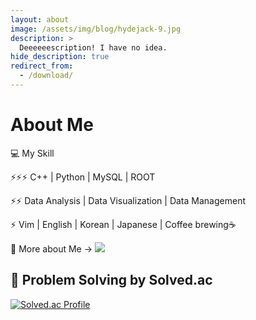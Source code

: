 ```yaml
---
layout: about
image: /assets/img/blog/hydejack-9.jpg
description: >
  Deeeeeescription! I have no idea.
hide_description: true
redirect_from:
  - /download/
---
```


# About Me

<!--author-->

💻 My Skill

⚡⚡⚡ C++ | Python | MySQL | ROOT

⚡⚡ Data Analysis | Data Visualization | Data Management

⚡ Vim | English | Korean | Japanese | Coffee brewing☕

👋 More about Me -> <a href="https://www.linkedin.com/in/hyoungku-jeon-479975247/" target="_blank"><img src="https://img.shields.io/badge/-LinkedIn-blue?style=flat-square&logo=LinkedIn&logoColor=#0A66C2"/></a>

## 🧙 Problem Solving by Solved.ac

[![Solved.ac Profile](http://mazassumnida.wtf/api/v2/generate_badge?boj=zayunsna)](https://solved.ac/zayunsna/)<br>
